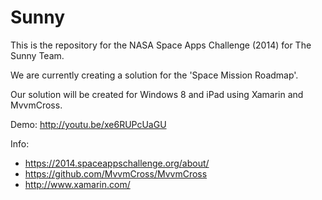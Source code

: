 Sunny
=====

This is the repository for the NASA Space Apps Challenge (2014) for The Sunny Team. 

We are currently creating a solution for the 'Space Mission Roadmap'. 

Our solution will be created for Windows 8 and iPad using Xamarin and MvvmCross.

Demo: http://youtu.be/xe6RUPcUaGU


Info: 
  - https://2014.spaceappschallenge.org/about/
  - https://github.com/MvvmCross/MvvmCross
  - http://www.xamarin.com/
